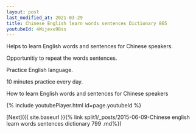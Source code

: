 ```yaml
---
layout: post
last_modified_at: 2021-03-29
title: Chinese English learn words sentences Dictionary 865 
youtubeId: 4Wijexu98ss
---
```

 
 
Helps to learn English words and sentences for Chinese speakers.

Opportunitiy to repeat the words sentences. 

Practice English language. 
 
10 minutes practice every day. 
 
How to learn English words and sentences for Chinese speakers 
 
{% include youtubePlayer.html id=page.youtubeId %}
 
 
[Next]({{ site.baseurl }}{% link  split1/_posts/2015-06-09-Chinese english learn words sentences dictionary 799 .md%})
 
